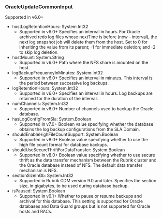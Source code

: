 ### OracleUpdateCommonInput
Supported in v6.0+

- hostLogRetentionHours: System.Int32
  - Supported in v6.0+
      Specifies an interval in hours. For Oracle archived redo log files whose nextTime is before (now - interval), the next log snapshot job will delete them from the host. Set to 0 for inheriting the value from its parent; -1 for immediate deletion; and -2 to skip log deletion.
- hostMount: System.String
  - Supported in v6.0+
      Path where the NFS share is mounted on the host.
- logBackupFrequencyInMinutes: System.Int32
  - Supported in v6.0+
      Specifies an interval in minutes. This interval is the period between successive log backups.
- logRetentionHours: System.Int32
  - Supported in v6.0+
      Specifies an interval in hours. Log backups are retained for the duration of the interval.
- numChannels: System.Int32
  - Supported in v6.0+
      Number of channels used to backup the Oracle database.
- hasLogConfigFromSla: System.Boolean
  - Supported in v7.0+
      Boolean value specifying whether the database obtains the log backup configurations from the SLA Domain.
- shouldEnableHighFileCountSupport: System.Boolean
  - Supported in v8.0+
      Boolean value specifying whether to use the high file count format for database backups.
- shouldUseSecureThriftForDataTransfer: System.Boolean
  - Supported in v8.0+
      Boolean value specifying whether to use secure thrift as the data transfer mechanism between the Rubrik cluster and the Oracle database instead of NFS. The default data transfer mechanism is NFS.
- sectionSizeInGb: System.Int32
  - Supported in Rubrik CDM version 9.0 and later. Specifies the section size, in gigabytes, to be used during database backup.
- isPaused: System.Boolean
  - Supported in v9.1+
      Whether to pause or resume backups and archival for this database. This setting is supported for Oracle databases and Data Guard groups but is not supported for Oracle hosts and RACs.
